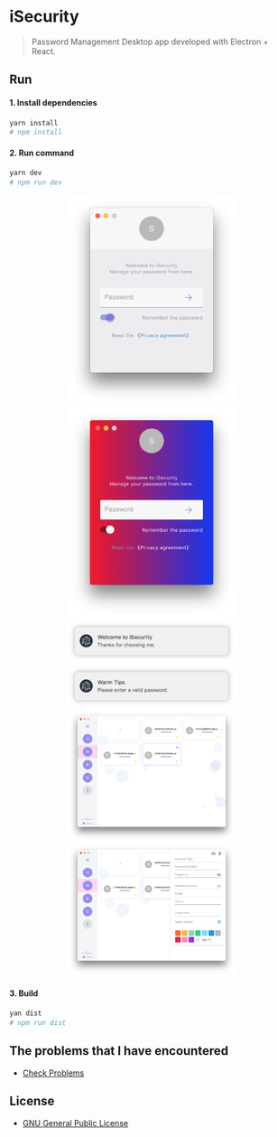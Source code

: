 # iSecurity

> Password Management Desktop app developed with Electron + React.

## Run

#### 1. Install dependencies

```bash
yarn install
# npm install
```

#### 2. Run command

```bash
yarn dev
# npm run dev 
```

<div align="center">
  <img alt="iSecurity" src="./app.png" width="300" style="display:inline-block;"/>
  <img alt="iSecurity" src="./app-gradient.png" width="300" style="display:inline-block;"/>
</div>
<div align="center">
  <img alt="Notification" src="./notification.png" width="300" style="display:inline-block;"/>
  <img alt="Notification" src="./html-notification.png" width="300" style="display:inline-block;"/>
</div>
<div align="center">
  <img alt="app-main-light" src="./app-main-light.png" width="300" style="display:inline-block;"/>
  <img alt="app-main-light-add-card" src="./app-main-light-add-card.png" width="300" style="display:inline-block;"/>
</div>

#### 3. Build

```bash
yan dist
# npm run dist
```

## The problems that I have encountered

- [Check Problems](./problems.md)

## License

- [GNU General Public License](./LICENSE.txt)